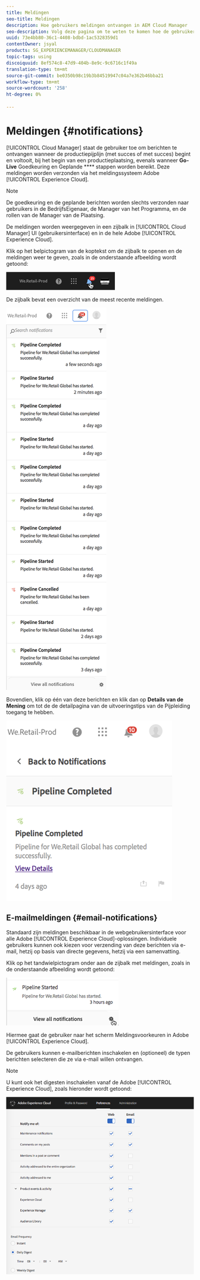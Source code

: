 ```yaml
---
title: Meldingen
seo-title: Meldingen
description: Hoe gebruikers meldingen ontvangen in AEM Cloud Manager
seo-description: Volg deze pagina om te weten te komen hoe de gebruikers meldingen ontvangen wanneer een pijplijn begint en (met succes of zonder succes) wordt voltooid in AEM Cloud Manager.
uuid: 73e4bb80-36c1-4408-bdbd-1ac5328359d1
contentOwner: jsyal
products: SG_EXPERIENCEMANAGER/CLOUDMANAGER
topic-tags: using
discoiquuid: 8ef574c8-47d9-404b-8e9c-9c6716c1f49a
translation-type: tm+mt
source-git-commit: be0350b98c19b3b84519947c04a7e362b46bba21
workflow-type: tm+mt
source-wordcount: '258'
ht-degree: 0%

---
```



# Meldingen {#notifications}

[!UICONTROL Cloud Manager] staat de gebruiker toe om berichten te ontvangen wanneer de productiepijplijn (met succes of met succes) begint en voltooit, bij het begin van een productieplaatsing, evenals wanneer  **Go-Live** Goedkeuring en Geplande  **** stappen worden bereikt. Deze meldingen worden verzonden via het meldingssysteem Adobe [!UICONTROL Experience Cloud].

>[!NOTE]
>
>De goedkeuring en de geplande berichten worden slechts verzonden naar gebruikers in de BedrijfsEigenaar, de Manager van het Programma, en de rollen van de Manager van de Plaatsing.

De meldingen worden weergegeven in een zijbalk in [!UICONTROL Cloud Manager] UI (gebruikersinterface) en in de hele Adobe [!UICONTROL Experience Cloud].

Klik op het belpictogram van de koptekst om de zijbalk te openen en de meldingen weer te geven, zoals in de onderstaande afbeelding wordt getoond:

![](assets/image2018-7-12_11-52-40.png)

De zijbalk bevat een overzicht van de meest recente meldingen.

![](assets/screen_shot_2018-07-20at91406pm.png)

Bovendien, klik op één van deze berichten en klik dan op **Details van de Mening** om tot de de detailpagina van de uitvoeringstips van de Pijpleiding toegang te hebben.

![](assets/screen_shot_2018-08-14at43503pm.png)

## E-mailmeldingen {#email-notifications}

Standaard zijn meldingen beschikbaar in de webgebruikersinterface voor alle Adobe [!UICONTROL Experience Cloud]-oplossingen. Individuele gebruikers kunnen ook kiezen voor verzending van deze berichten via e-mail, hetzij op basis van directe gegevens, hetzij via een samenvatting.

Klik op het tandwielpictogram onder aan de zijbalk met meldingen, zoals in de onderstaande afbeelding wordt getoond:

![](assets/image2018-7-12_12-8-19.png)

Hiermee gaat de gebruiker naar het scherm Meldingsvoorkeuren in Adobe [!UICONTROL Experience Cloud].

De gebruikers kunnen e-mailberichten inschakelen en (optioneel) de typen berichten selecteren die ze via e-mail willen ontvangen.

>[!NOTE]
>
>U kunt ook het digesten inschakelen vanaf de Adobe [!UICONTROL Experience Cloud], zoals hieronder wordt getoond:

![](assets/image2018-7-12_12-10-51.png)
